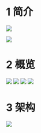 # 1 简介
![](https://upload-images.jianshu.io/upload_images/4685968-1f932272a04c52f8.png?imageMogr2/auto-orient/strip%7CimageView2/2/w/1240)

![](https://upload-images.jianshu.io/upload_images/4685968-69217ce524f0e4dd.png?imageMogr2/auto-orient/strip%7CimageView2/2/w/1240)


# 2 概览
![](https://upload-images.jianshu.io/upload_images/4685968-f74aa926d2e029b4.png?imageMogr2/auto-orient/strip%7CimageView2/2/w/1240)
![](https://upload-images.jianshu.io/upload_images/4685968-b8acb65f30e00dcd.png?imageMogr2/auto-orient/strip%7CimageView2/2/w/1240)
![](https://upload-images.jianshu.io/upload_images/4685968-2c3d074935a37db8.png?imageMogr2/auto-orient/strip%7CimageView2/2/w/1240)
![](https://upload-images.jianshu.io/upload_images/4685968-aa42564b4f878d58.png?imageMogr2/auto-orient/strip%7CimageView2/2/w/1240)

# 3 架构
![](https://upload-images.jianshu.io/upload_images/4685968-9377e8249c1aa4ad.png?imageMogr2/auto-orient/strip%7CimageView2/2/w/1240)